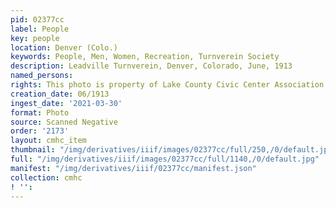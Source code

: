 ```yaml
---
pid: 02377cc
label: People
key: people
location: Denver (Colo.)
keywords: People, Men, Women, Recreation, Turnverein Society
description: Leadville Turnverein, Denver, Colorado, June, 1913
named_persons: 
rights: This photo is property of Lake County Civic Center Association.
creation_date: 06/1913
ingest_date: '2021-03-30'
format: Photo
source: Scanned Negative
order: '2173'
layout: cmhc_item
thumbnail: "/img/derivatives/iiif/images/02377cc/full/250,/0/default.jpg"
full: "/img/derivatives/iiif/images/02377cc/full/1140,/0/default.jpg"
manifest: "/img/derivatives/iiif/02377cc/manifest.json"
collection: cmhc
! '': 
---
```

